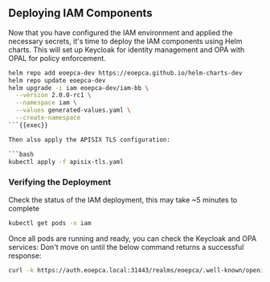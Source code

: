 
## Deploying IAM Components

Now that you have configured the IAM environment and applied the necessary secrets, it's time to deploy the IAM components using Helm charts. This will set up Keycloak for identity management and OPA with OPAL for policy enforcement.

```bash
helm repo add eoepca-dev https://eoepca.github.io/helm-charts-dev
helm repo update eoepca-dev
helm upgrade -i iam eoepca-dev/iam-bb \
  --version 2.0.0-rc1 \
  --namespace iam \
  --values generated-values.yaml \
  --create-namespace
```{{exec}}

Then also apply the APISIX TLS configuration:

```bash
kubectl apply -f apisix-tls.yaml
```

### Verifying the Deployment

Check the status of the IAM deployment, this may take ~5 minutes to complete

```bash
kubectl get pods -n iam
```

Once all pods are running and ready, you can check the Keycloak and OPA services:
Don't move on until the below command returns a successful response:

```bash
curl -k https://auth.eoepca.local:31443/realms/eoepca/.well-known/openid-configuration
```